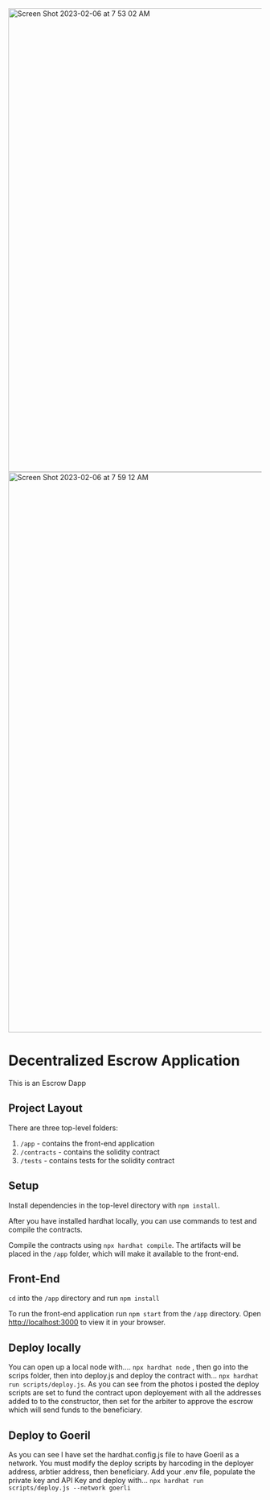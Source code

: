 <img width="921" alt="Screen Shot 2023-02-06 at 7 53 02 AM" src="https://user-images.githubusercontent.com/81759076/216982085-78a89dab-d104-469e-a81b-55419e623013.png">
<img width="1113" alt="Screen Shot 2023-02-06 at 7 59 12 AM" src="https://user-images.githubusercontent.com/81759076/216982108-e3ef75f2-9170-4d12-b1a9-5bd86e84f1b1.png">

# Decentralized Escrow Application

This is an Escrow Dapp 

## Project Layout

There are three top-level folders:

1. `/app` - contains the front-end application
2. `/contracts` - contains the solidity contract
3. `/tests` - contains tests for the solidity contract

## Setup

Install dependencies in the top-level directory with `npm install`.

After you have installed hardhat locally, you can use commands to test and compile the contracts.

Compile the contracts using `npx hardhat compile`. The artifacts will be placed in the `/app` folder, which will make it available to the front-end. 

## Front-End

`cd` into the `/app` directory and run `npm install`

To run the front-end application run `npm start` from the `/app` directory. Open [http://localhost:3000](http://localhost:3000) to view it in your browser.

## Deploy locally 

You can open up a local node with.... `npx hardhat node` , then go into the scrips folder, then into deploy.js and deploy the contract with... `npx hardhat run scripts/deploy.js`.  As you can see from the photos i posted the deploy scripts are set to fund the contract upon deployement with all the addresses added to to the constructor, then set for the arbiter to approve the escrow which will send funds to the beneficiary.

## Deploy to Goeril 

As you can see I have set the hardhat.config.js file to have Goeril as a network. You must modify the deploy scripts by harcoding in the deployer address, arbtier address, then beneficiary.  Add your .env file, populate the private key and API Key and deploy with... `npx hardhat run scripts/deploy.js --network goerli`
